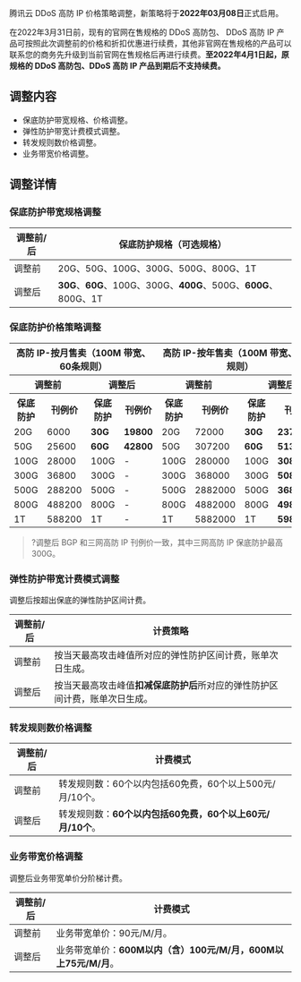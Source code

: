
腾讯云 DDoS 高防 IP 价格策略调整，新策略将于**2022年03月08日**正式启用。

在2022年3月31日前，现有的官网在售规格的 DDoS 高防包、 DDoS 高防 IP 产品可按照此次调整前的价格和折扣优惠进行续费，其他非官网在售规格的产品可以联系您的商务先升级到当前官网在售规格后再进行续费。**至2022年4月1日起，原规格的 DDoS 高防包、DDoS 高防 IP 产品到期后不支持续费。**

## 调整内容
- 保底防护带宽规格、价格调整。
- 弹性防护带宽计费模式调整。
- 转发规则数价格调整。
- 业务带宽价格调整。


## 调整详情
### 保底防护带宽规格调整
| 调整前/后 | 保底防护规格（可选规格）                                 |
| ------------- | ------------------------------------------------------------ |
| 调整前        | 20G、50G、100G、300G、500G、800G、1T                         |
| 调整后        | **30G**、**60G**、100G、300G、**400G**、500G、**600G**、800G、1T |

### 保底防护价格策略调整
<table>
<thead>
<tr>
<th colspan=4>高防 IP-按月售卖（100M 带宽、60条规则）</th>
<th colspan=4>高防 IP-按年售卖（100M 带宽、60条规则）</th>
</tr>
</thead>
<tbody><tr>
<th colspan=2>调整前</th>
<th colspan=2>调整后</td>
<th colspan=2>调整前</th>
<th colspan=2>调整后</td>
</tr>
<tr>
<th> 保底防护</th>
<th> 刊例价</th>
<th> 保底防护</th>
<th>刊例价</th>
<th> 保底防护</th>
<th> 刊例价</th>
<th> 保底防护</th>
<th>刊例价</th>
</tr>
<tr>
<td>20G</td>
<td>6000</td>
<td><strong>30G</strong></td>
<td><strong>19800</strong></td>
<td>20G</td>
<td>72000</td>
<td><strong>30G</strong></td>
<td><strong>237600</strong></td>
</tr>
<tr>
<td>50G</td>
<td>25600</td>
<td><strong>60G</strong></td>
<td><strong>42800</strong></td>
<td>50G</td>
<td>307200</td>
<td><strong>60G</strong></td>
<td><strong>513600</strong></td>
</tr>
<tr>
<td>100G</td>
<td>28000</td>
<td>100G</td>
<td>-</td>
<td>100G</td>
<td>280000</td>
<td>100G</td>
<td><strong>308000</strong></td>
</tr>
<tr>
<td>300G</td>
<td>36800</td>
<td>300G</td>
<td>-</td>
<td>300G</td>
<td>368000</td>
<td>300G</td>
<td><strong>508000</strong></td>
</tr>
<tr>
<td>500G</td>
<td>288200</td>
<td>500G</td>
<td>-</td>
<td>500G</td>
<td>2882000</td>
<td>500G</td>
<td><strong>3680000</strong></td>
</tr>
<tr>
<td>800G</td>
<td>488200</td>
<td>800G</td>
<td>-</td>
<td>800G</td>
<td>4882000</td>
<td>800G</td>
<td><strong>4982000</strong></td>
</tr>
<tr>
<td>1T</td>
<td>588200</td>
<td>1T</td>
<td>-</td>
<td>1T</td>
<td>5882000</td>
<td>1T</td>
<td><strong>5982000</strong></td>
</tr>
</tbody></table>

>?调整后 BGP 和三网高防 IP 刊例价一致，其中三网高防 IP 保底防护最高300G。
>

### 弹性防护带宽计费模式调整
调整后按超出保底的弹性防护区间计费。

| 调整前/后| 计费策略                                               |
| ------------- | ------------------------------------------------------------ |
| 调整前        | 按当天最高攻击峰值所对应的弹性防护区间计费，账单次日生成。   |
| 调整后        | 按当天最高攻击峰值**扣减保底防护后**所对应的弹性防护区间计费，账单次日生成。 |

### 转发规则数价格调整

| **调整前/后** | **计费模式**                                               |
| ------------- | ---------------------------------------------------------- |
| 调整前        | 转发规则数：60个以内包括60免费，60个以上500元/月/10个。    |
| 调整后        | 转发规则数：**60个以内包括60免费，60个以上60元/月/10个**。 |

### 业务带宽价格调整
调整后业务带宽单价分阶梯计费。

| **调整前/后** | **计费模式**                                                 |
| ------------- | ------------------------------------------------------------ |
| 调整前        | 业务带宽单价：90元/M/月。                                    |
| 调整后        | 业务带宽单价：**600M以内（含）100元/M/月，600M以上75元/M/月**。 |

 



